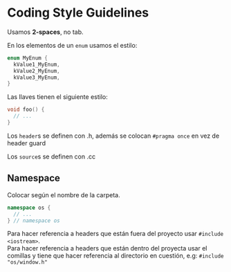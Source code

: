 # Coding Style Guidelines

Usamos **2-spaces**, no tab.

En los elementos de un `enum` usamos el estilo:
```c++
enum MyEnum {
  kValue1_MyEnum,
  kValue2_MyEnum,
  kValue3_MyEnum,
}
```

Las llaves tienen el siguiente estilo:
```c++
void foo() {
  // ...
}
```

Los `header`s se definen con .h, además se colocan `#pragma once` en vez de header guard

Los `source`s se definen con .cc

## Namespace
Colocar según el nombre de la carpeta.
```c++
namespace os {
  // ...
} // namespace os
```

Para hacer referencia a headers que están fuera del proyecto usar `#include <iostream>`. <br>
Para hacer referencia a headers que están dentro del proyecta usar el comillas y tiene que hacer referencia al directorio en cuestión, e.g: `#include "os/window.h"`